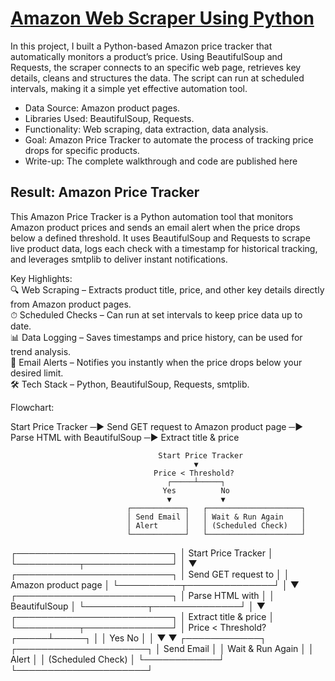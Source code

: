 # [Amazon Web Scraper Using Python](https://aljocastro.github.io/AmazonWebScrapper/)

In this project, I built a Python-based Amazon price tracker that automatically monitors a product’s price. Using BeautifulSoup and Requests, the scraper connects to an specific web page, retrieves key details, cleans and structures the data. The script can run at scheduled intervals, making it a simple yet effective automation tool.

  * Data Source: Amazon product pages.
  * Libraries Used: BeautifulSoup, Requests.
  * Functionality: Web scraping, data extraction, data analysis.
  * Goal: Amazon Price Tracker to automate the process of tracking price drops for specific products.
  * Write-up: The complete walkthrough and code are published here


## Result: Amazon Price Tracker
This Amazon Price Tracker is a Python automation tool that monitors Amazon product prices and sends an email alert when the price drops below a defined threshold.
It uses BeautifulSoup and Requests to scrape live product data, logs each check with a timestamp for historical tracking, and leverages smtplib to deliver instant notifications.

Key Highlights:  
🔍 Web Scraping – Extracts product title, price, and other key details directly from Amazon product pages.  
⏱ Scheduled Checks – Can run at set intervals to keep price data up to date.  
📊 Data Logging – Saves timestamps and price history, can be used for trend analysis.  
📧 Email Alerts – Notifies you instantly when the price drops below your desired limit.  
🛠 Tech Stack – Python, BeautifulSoup, Requests, smtplib.

Flowchart:
    

  Start Price Tracker      ─▶ Send GET request to Amazon product page  ─▶  Parse HTML with BeautifulSoup  ─▶   Extract title & price 

                                                                                   
                                                                                   
                                     Start Price Tracker
                                             ▼
                                    Price < Threshold?
                                       ┌─────┴─────┐
                                      Yes          No
                                       ▼           ▼
                              ┌────────────┐   ┌─────────────────────┐
                              │ Send Email │   │ Wait & Run Again    │
                              │ Alert      │   │ (Scheduled Check)   │
                              └────────────┘   └─────────────────────┘

 ┌─────────────────────────┐
 │  Start Price Tracker    │
 └──────────┬──────────────┘
            │
            ▼
 ┌─────────────────────────┐
 │  Send GET request to    │
 │  Amazon product page    │
 └──────────┬──────────────┘
            │
            ▼
 ┌─────────────────────────┐
 │  Parse HTML with        │
 │  BeautifulSoup          │
 └──────────┬──────────────┘
            │
            ▼
 ┌─────────────────────────┐
 │  Extract title & price  │
 └──────────┬──────────────┘
            │
    Price < Threshold?
      ┌─────┴─────┐
      │           │
     Yes         No
      │           │
      ▼           ▼
┌────────────┐   ┌─────────────────────┐
│ Send Email │   │ Wait & Run Again    │
│ Alert      │   │ (Scheduled Check)   │
└────────────┘   └─────────────────────┘

